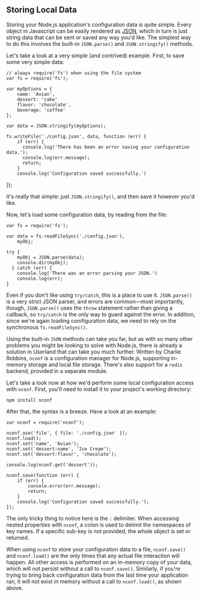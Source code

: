 ## Storing Local Data

Storing your Node.js application's configuration data is quite simple. Every object in Javascript can be easily rendered as [JSON](#what-is-json), which in turn is just string data that can be sent or saved any way you'd like. The simplest way to do this involves the built-in `JSON.parse()` and `JSON.stringify()` methods.

Let's take a look at a very simple (and contrived) example.  First, to save some very simple data:

    // always require('fs') when using the file system  
    var fs = require('fs');

    var myOptions = {
        name: 'Avian',
        dessert: 'cake'
        flavor: 'chocolate',
        beverage: 'coffee'
    };

    var data = JSON.stringify(myOptions);

    fs.writeFile('./config.json', data, function (err) {
        if (err) {
          console.log('There has been an error saving your configuration data.');
          console.log(err.message);
          return;
        }
        console.log('Configuration saved successfully.')
  });

It's really that simple: just `JSON.stringify()`, and then save it however you'd like.

Now, let's load some configuration data, by reading from the file:

    var fs = require('fs');

    var data = fs.readFileSync('./config.json'),
        myObj;

    try {
        myObj = JSON.parse(data);
        console.dir(myObj);
      } catch (err) {
        console.log('There was an error parsing your JSON.')
        console.log(err);
    }

Even if you don't like using `try/catch`, this is a place to use it.  `JSON.parse()` is a very strict JSON parser, and errors are common&mdash;most importantly, though, `JSON.parse()` uses the `throw` statement rather than giving a callback, so `try/catch` is the only way to guard against the error. In addition, since we're again loading conifiguration data, we need to rely on the synchronous `fs.readFileSync()`.

Using the built-in `JSON` methods can take you far, but as with so many other problems you might be looking to solve with Node.js, there is already a solution in Userland that can take you much further. Written by Charlie Robbins, `nconf` is a configuration manager for Node.js, supporting in-memory storage and local file storage. There's also support for a `redis` backend, provided in a separate module.

Let's take a look now at how we'd perform some local configuration access with `nconf`.  First, you'll need to install it to your project's working directory:

    npm install nconf

After that, the syntax is a breeze. Have a look at an example:

    var nconf = require('nconf');

    nconf.use('file', { file: './config.json' });
    nconf.load();
    nconf.set('name', 'Avian');
    nconf.set('dessert:name', 'Ice Cream');
    nconf.set('dessert:flavor', 'chocolate');

    console.log(nconf.get('dessert'));

    nconf.save(function (err) {
        if (err) {
            console.error(err.message);
            return;
        }
        console.log('Configuration saved successfully.');
    });

The only tricky thing to notice here is the `:` delimiter. When accessing nested properties with `nconf`, a colon is used to delimit the namespaces of key names.  If a specific sub-key is not provided, the whole object is set or returned.

When using `nconf` to store your configuration data to a file, `nconf.save()` and `nconf.load()` are the only times that any actual file interaction will happen.  All other access is performed on an in-memory copy of your data, which will not persist without a call to `nconf.save()`.  Similarly, if you're trying to bring back configuration data from the last time your application ran, it will not exist in memory without a call to `nconf.load()`, as shown above.